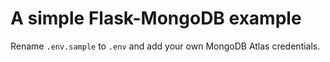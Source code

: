 # A simple Flask-MongoDB example

Rename ```.env.sample``` to ```.env``` and add your own MongoDB Atlas credentials.